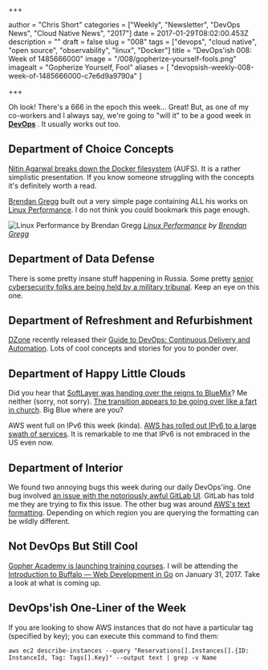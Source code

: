 +++

author = "Chris Short"
categories = ["Weekly", "Newsletter", "DevOps News", "Cloud Native News", "2017"]
date = 2017-01-29T08:02:00.453Z
description = ""
draft = false
slug = "008"
tags = ["devops", "cloud native", "open source", "observability", "linux", "Docker"]
title = "DevOps'ish 008: Week of 1485666000"
image = "/008/gopherize-yourself-fools.png"
imagealt = "Gopherize Yourself, Fool"
aliases = [
    "devopsish-weekly-008-week-of-1485666000-c7e6d9a9790a"
]

+++

Oh look! There's a 666 in the epoch this week... Great! But, as one of my co-workers and I always say, we're going to "will it" to be a good week in [**DevOps**](https://devopsish.com/) . It usually works out too.

## Department of Choice Concepts

[Nitin Agarwal breaks down the Docker filesystem](https://medium.com/@nagarwal/docker-containers-filesystem-demystified-b6ed8112a04a#.y03d2gbvf) (AUFS). It is a rather simplistic presentation. If you know someone struggling with the concepts it's definitely worth a read.

[Brendan Gregg](https://twitter.com/brendangregg) built out a very simple page containing ALL his works on [Linux Performance](http://www.brendangregg.com/linuxperf.html). I do not think you could bookmark this page enough.

![[Linux Performance](http://www.brendangregg.com/linuxperf.html) by [Brendan Gregg](https://twitter.com/brendangregg)](/008/linux-observability-tools.png)  *[Linux Performance](http://www.brendangregg.com/linuxperf.html) by [Brendan Gregg](https://twitter.com/brendangregg)*

## Department of Data Defense

There is some pretty insane stuff happening in Russia. Some pretty [senior cybersecurity folks are being held by a military tribunal](https://www.buzzfeed.com/sheerafrenkel/theres-something-very-weird-happening-inside-russias-cyberse?utm_term=.mjeldYBvYv#.soZRp8Yg8g). Keep an eye on this one.

## Department of Refreshment and Refurbishment

[DZone](https://dzone.com/) recently released their [Guide to DevOps: Continuous Delivery and Automation](https://dzone.com/guides/devops-continuous-delivery-and-automation). Lots of cool concepts and stories for you to ponder over.

## Department of Happy Little Clouds

Did you hear that [SoftLayer was handing over the reigns to BlueMix](http://blog.softlayer.com/2016/softlayer-ibm-bluemix-integration)? Me neither (sorry, not sorry). [The transition appears to be going over like a fart in church](http://www.theregister.co.uk/2017/01/26/ibm_softlayer_having_meltdown/). Big Blue where are you?

AWS went full on IPv6 this week (kinda). [AWS has rolled out IPv6 to a large swath of services](https://aws.amazon.com/blogs/aws/aws-ipv6-update-global-support-spanning-15-regions-multiple-aws-services/). It is remarkable to me that IPv6 is not embraced in the US even now.

## Department of Interior

We found two annoying bugs this week during our daily DevOps'ing. One bug involved [an issue with the notoriously awful GitLab UI](https://chrisshort.net/gitlab-annoyance-private-to-public-repos/). GitLab has told me they are trying to fix this issue. The other bug was around [AWS's text formatting](https://chrisshort.net/find-ec2-instances-that-are-missing-tags/). Depending on which region you are querying the formatting can be wildly different.

## Not DevOps But Still Cool

[Gopher Academy is launching training courses](http://finance.yahoo.com/news/gopher-academy-launches-training-programs-134500474.html). I will be attending the [Introduction to Buffalo — Web Development in Go](https://www.bigmarker.com/gopheracademy/Introduction-to-Buffalo-Web-Development-in-Go) on January 31, 2017. Take a look at what is coming up.

## DevOps'ish One-Liner of the Week

If you are looking to show AWS instances that do not have a particular tag (specified by key); you can execute this command to find them:

    aws ec2 describe-instances --query "Reservations[].Instances[].{ID: InstanceId, Tag: Tags[].Key}" --output text | grep -v Name
